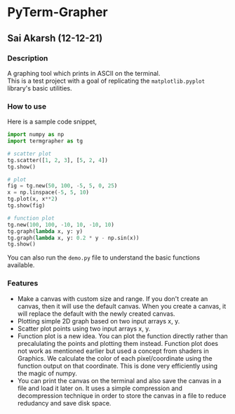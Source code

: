 # PyTerm-Grapher  
## Sai Akarsh (12-12-21)  

### Description  
A graphing tool which prints in ASCII on the terminal.  
This is a test project with a goal of replicating the `matplotlib.pyplot` library's basic utilities.  

### How to use  
Here is a sample code snippet,  
```python
import numpy as np
import termgrapher as tg

# scatter plot
tg.scatter([1, 2, 3], [5, 2, 4])
tg.show()

# plot
fig = tg.new(50, 100, -5, 5, 0, 25)
x = np.linspace(-5, 5, 10)
tg.plot(x, x**2)
tg.show(fig)

# function plot
tg.new(100, 100, -10, 10, -10, 10)
tg.graph(lambda x, y: y)
tg.graph(lambda x, y: 0.2 * y - np.sin(x))
tg.show()
```  

You can also run the `demo.py` file to understand the basic functions available.  

### Features  
- Make a canvas with custom size and range. If you don't create an canvas, then it will use the default canvas. When you create a canvas, it will replace the default with the newly created canvas.  
- Plotting simple 2D graph based on two input arrays x, y.  
- Scatter plot points using two input arrays x, y.  
- Function plot is a new idea. You can plot the function directly rather than precalulating the points and plotting them instead. Function plot does not work as mentioned earlier but used a concept from shaders in Graphics. We calculate the color of each pixel/coordinate using the function output on that coordinate. This is done very efficiently using the magic of numpy.  
- You can print the canvas on the terminal and also save the canvas in a file and load it later on. It uses a simple compression and decompression technique in order to store the canvas in a file to reduce redudancy and save disk space.  